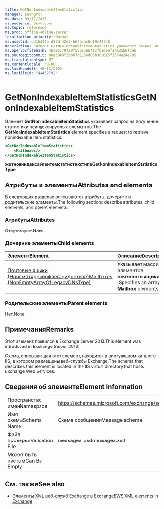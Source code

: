 ```yaml
---
title: GetNonIndexableItemStatistics
manager: sethgros
ms.date: 09/17/2015
ms.audience: Developer
ms.topic: reference
ms.prod: office-online-server
localization_priority: Normal
ms.assetid: dd16d1fb-d82d-42e5-b64a-bc6c19c48fa8
description: Элемент GetNonIndexableItemStatistics указывает запрос на получение статистики неиндексируемых элементов.
ms.openlocfilehash: 4b605379f20f5558566f1cfbad9ef1aa33b6fce6
ms.sourcegitcommit: 88ec988f2bb67c1866d06b361615f3674a24e795
ms.translationtype: MT
ms.contentlocale: ru-RU
ms.lasthandoff: 05/31/2020
ms.locfileid: "44452792"
---
```

# <a name="getnonindexableitemstatistics"></a><span data-ttu-id="29e75-103">GetNonIndexableItemStatistics</span><span class="sxs-lookup"><span data-stu-id="29e75-103">GetNonIndexableItemStatistics</span></span>

<span data-ttu-id="29e75-104">Элемент **GetNonIndexableItemStatistics** указывает запрос на получение статистики неиндексируемых элементов.</span><span class="sxs-lookup"><span data-stu-id="29e75-104">The **GetNonIndexableItemStatistics** element specifies a request to retrieve nonindexable item statistics.</span></span> 
  
```XML
<GetNonIndexableItemStatistics>
    <Mailboxes/>
</GetNonIndexableItemStatistics>
```

 <span data-ttu-id="29e75-105">**жетнониндексаблеитемстатистикстипе**</span><span class="sxs-lookup"><span data-stu-id="29e75-105">**GetNonIndexableItemStatisticsType**</span></span>
## <a name="attributes-and-elements"></a><span data-ttu-id="29e75-106">Атрибуты и элементы</span><span class="sxs-lookup"><span data-stu-id="29e75-106">Attributes and elements</span></span>

<span data-ttu-id="29e75-107">В следующих разделах описываются атрибуты, дочерние и родительские элементы.</span><span class="sxs-lookup"><span data-stu-id="29e75-107">The following sections describe attributes, child elements, and parent elements.</span></span>
  
### <a name="attributes"></a><span data-ttu-id="29e75-108">Атрибуты</span><span class="sxs-lookup"><span data-stu-id="29e75-108">Attributes</span></span>

<span data-ttu-id="29e75-109">Отсутствуют.</span><span class="sxs-lookup"><span data-stu-id="29e75-109">None.</span></span>
  
### <a name="child-elements"></a><span data-ttu-id="29e75-110">Дочерние элементы</span><span class="sxs-lookup"><span data-stu-id="29e75-110">Child elements</span></span>

|<span data-ttu-id="29e75-111">**Элемент**</span><span class="sxs-lookup"><span data-stu-id="29e75-111">**Element**</span></span>|<span data-ttu-id="29e75-112">**Описание**</span><span class="sxs-lookup"><span data-stu-id="29e75-112">**Description**</span></span>|
|:-----|:-----|
|[<span data-ttu-id="29e75-113">Почтовые ящики (Нонемптяррайофлегациднстипе)</span><span class="sxs-lookup"><span data-stu-id="29e75-113">Mailboxes (NonEmptyArrayOfLegacyDNsType)</span></span>](mailboxes-nonemptyarrayoflegacydnstype.md) <br/> |<span data-ttu-id="29e75-114">Указывает массив элементов **почтового ящика** .</span><span class="sxs-lookup"><span data-stu-id="29e75-114">Specifies an array of **Mailbox** elements.</span></span>  <br/> |
   
### <a name="parent-elements"></a><span data-ttu-id="29e75-115">Родительские элементы</span><span class="sxs-lookup"><span data-stu-id="29e75-115">Parent elements</span></span>

<span data-ttu-id="29e75-116">Нет.</span><span class="sxs-lookup"><span data-stu-id="29e75-116">None.</span></span>
  
## <a name="remarks"></a><span data-ttu-id="29e75-117">Примечания</span><span class="sxs-lookup"><span data-stu-id="29e75-117">Remarks</span></span>

<span data-ttu-id="29e75-118">Этот элемент появился в Exchange Server 2013.</span><span class="sxs-lookup"><span data-stu-id="29e75-118">This element was introduced in Exchange Server 2013.</span></span>
  
<span data-ttu-id="29e75-119">Схема, описывающая этот элемент, находится в виртуальном каталоге IIS, в котором размещены веб-службы Exchange.</span><span class="sxs-lookup"><span data-stu-id="29e75-119">The schema that describes this element is located in the IIS virtual directory that hosts Exchange Web Services.</span></span>
  
## <a name="element-information"></a><span data-ttu-id="29e75-120">Сведения об элементе</span><span class="sxs-lookup"><span data-stu-id="29e75-120">Element information</span></span>

|||
|:-----|:-----|
|<span data-ttu-id="29e75-121">Пространство имен</span><span class="sxs-lookup"><span data-stu-id="29e75-121">Namespace</span></span>  <br/> |https://schemas.microsoft.com/exchange/services/2006/messages  <br/> |
|<span data-ttu-id="29e75-122">Имя схемы</span><span class="sxs-lookup"><span data-stu-id="29e75-122">Schema Name</span></span>  <br/> |<span data-ttu-id="29e75-123">Схема сообщения</span><span class="sxs-lookup"><span data-stu-id="29e75-123">Message schema</span></span>  <br/> |
|<span data-ttu-id="29e75-124">Файл проверки</span><span class="sxs-lookup"><span data-stu-id="29e75-124">Validation File</span></span>  <br/> |<span data-ttu-id="29e75-125">messages. xsd</span><span class="sxs-lookup"><span data-stu-id="29e75-125">messages.xsd</span></span>  <br/> |
|<span data-ttu-id="29e75-126">Может быть пустым</span><span class="sxs-lookup"><span data-stu-id="29e75-126">Can Be Empty</span></span>  <br/> ||
   
## <a name="see-also"></a><span data-ttu-id="29e75-127">См. также</span><span class="sxs-lookup"><span data-stu-id="29e75-127">See also</span></span>



- [<span data-ttu-id="29e75-128">Элементы XML веб-служб Exchange в Exchange</span><span class="sxs-lookup"><span data-stu-id="29e75-128">EWS XML elements in Exchange</span></span>](ews-xml-elements-in-exchange.md)

